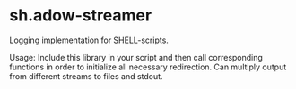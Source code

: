 sh.adow-streamer
================

Logging implementation for SHELL-scripts.

Usage: Include this library in your script and then call corresponding
functions in order to initialize all necessary redirection. Can multiply
output from different streams to files and stdout.


